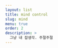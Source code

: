 ```yaml
---
layout: list
title: mind control
slug: mind
menu: true
order: 2
description: >
  그냥 내 잡생각. 주절주절
---
```

